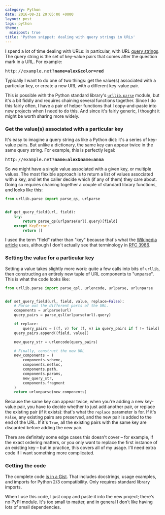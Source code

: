 ```yaml
---
category: Python
date: 2016-08-31 20:05:00 +0000
layout: post
tags: python
theme:
  minipost: true
title: 'Python snippet: dealing with query strings in URLs'
---
```


I spend a lot of time dealing with URLs: in particular, with URL [query strings][wiki_qs].
The query string is the set of key-value pairs that comes after the question mark in a URL.
For example:

<pre>
http://example.net?<strong>name=alex&amp;color=red</strong>
</pre>

Typically I want to do one of two things: get the value(s) associated with a particular key, or create a new URL with a different key-value pair.

This is possible with the Python standard library's [`urllib.parse`][url_parse] module, but it's a bit fiddly and requires chaining several functions together.
Since I do this fairly often, I have a pair of helper functions that I copy-and-paste into new projects when I need to do this.
And since it's fairly generic, I thought it might be worth sharing more widely.

<!-- summary -->

### Get the value(s) associated with a particular key

It's easy to imagine a query string as like a Python dict: it's a series of key-value pairs.
But unlike a dictionary, the same key can appear twice in the same query string.
For example, this is perfectly legal:

<pre>
http://example.net?<strong>name=alex&amp;name=anna</strong>
</pre>

So we might have a single value associated with a given key, or multiple values.
The most flexible approach is to return a list of values associated with a key, and let the caller decide which (if any of them) they care about.
Doing so requires chaining together a couple of standard library functions, and looks like this:

```python
from urllib.parse import parse_qs, urlparse


def get_query_field(url, field):
    try:
        return parse_qs(urlparse(url).query)[field]
    except KeyError:
        return []
```

I used the term "field" rather than "key" because that's what the [Wikipedia article][wiki_qs] uses, although I don't actually see that terminology in [RFC&nbsp;3986][rfc3986].

### Setting the value for a particular key

Setting a value takes slightly more work: quite a few calls into bits of `urllib`, then constructing an entirely new tuple of URL components to "unparse".
This is what the code looks like:

```python
from urllib.parse import parse_qsl, urlencode, urlparse, urlunparse


def set_query_field(url, field, value, replace=False):
    # Parse out the different parts of the URL.
    components = urlparse(url)
    query_pairs = parse_qsl(urlparse(url).query)

    if replace:
        query_pairs = [(f, v) for (f, v) in query_pairs if f != field]
    query_pairs.append((field, value))

    new_query_str = urlencode(query_pairs)

    # Finally, construct the new URL
    new_components = (
        components.scheme,
        components.netloc,
        components.path,
        components.params,
        new_query_str,
        components.fragment
    )
    return urlunparse(new_components)
```

Because the same key can appear twice, when you're adding a new key-value pair, you have to decide whether to just add another pair, or replace the existing pair (if it exists): that's what the `replace` parameter is for.
If it's `False`, any existing pairs are preserved, and the new pair is added to the end of the URL.
If it's `True`, all the existing pairs with the same key are discarded before adding the new pair.

There are definitely some edge cases this doesn't cover – for example, if the exact ordering matters, or you only want to replace the first instance of an existing key – but in practice, this covers all of my usage.
I'll need extra code if I want something more complicated.

### Getting the code

The complete code [is in a Gist][gist].
That includes docstrings, usage examples, and imports for Python 2/3 compatibility.
Only requires standard library imports.

When I use this code, I just copy and paste it into the new project; there's no PyPI module.
It's too small to matter, and in general I don't like having lots of small dependencies.

[wiki_qs]: https://en.wikipedia.org/wiki/Query_string
[url_parse]: https://docs.python.org/3.5/library/urllib.parse.html
[rfc3986]: https://tools.ietf.org/html/rfc3986#section-3.4
[gist]: https://gist.github.com/alexwlchan/1956efe1acb1f2947cbd575651a3d529
[leftpad]: http://www.theregister.co.uk/2016/03/23/npm_left_pad_chaos/